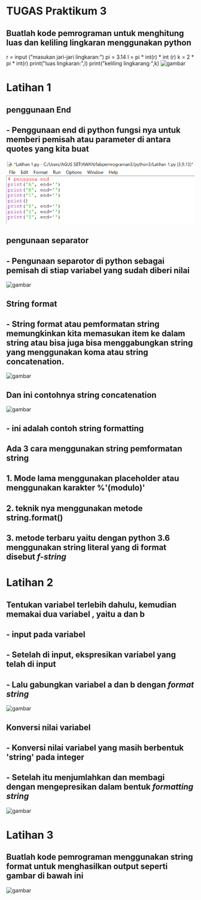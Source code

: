 # TUGAS Praktikum 3

## Buatlah kode pemrograman untuk menghitung luas dan keliling lingkaran menggunakan python 

r = input ("masukan jari-jari lingkaran:")
pi = 3.14
l = pi * int(r) * int (r)
k = 2 * pi * int(r)
print("luas lingkaran:",l)
print("keliling lingkarang:",k)
![gambar](gambarss/)



# Latihan 1

## penggunaan End
## - Penggunaan end di python fungsi nya untuk memberi pemisah atau parameter di antara quotes yang kita buat
![gambar](gambarss/1s.png)

## pengunaan separator
## - Pengunaan separotor di python sebagai pemisah di stiap variabel yang sudah diberi nilai
![gambar](gambarss/)

## String format
## - String format atau pemformatan string memungkinkan kita memasukan item ke dalam string atau bisa juga bisa menggabungkan string yang menggunakan koma atau string concatenation.
![gambar](gambarss/)

## Dan ini contohnya string concatenation
![gambar](gambarss/)

## - ini adalah contoh string formatting
## Ada 3 cara menggunakan string pemformatan string 
## 1. Mode lama menggunakan placeholder atau menggunakan karakter %'(modulo)'
## 2. teknik nya menggunakan metode string.format()
## 3. metode terbaru yaitu dengan python 3.6 menggunakan string literal yang di format disebut *f-string*

# Latihan 2
## Tentukan variabel terlebih dahulu, kemudian memakai dua variabel , yaitu a dan b
## - input pada variabel
## - Setelah di input, ekspresikan variabel yang telah di input
## - Lalu gabungkan variabel a dan b dengan *format string* 
![gambar](gambarss/)

## Konversi nilai variabel
## - Konversi nilai variabel yang masih berbentuk 'string' pada integer
## - Setelah itu menjumlahkan dan membagi dengan mengepresikan dalam bentuk *formatting string*
![gambar](gamabarss)

# Latihan 3
## Buatlah kode pemrograman menggunakan string format untuk menghasilkan output seperti gambar di bawah ini
![gambar](gambarss)


